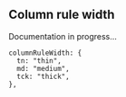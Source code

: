 ## Column rule width

Documentation in progress...

```
columnRuleWidth: {
  tn: "thin",
  md: "medium",
  tck: "thick",
},
```
